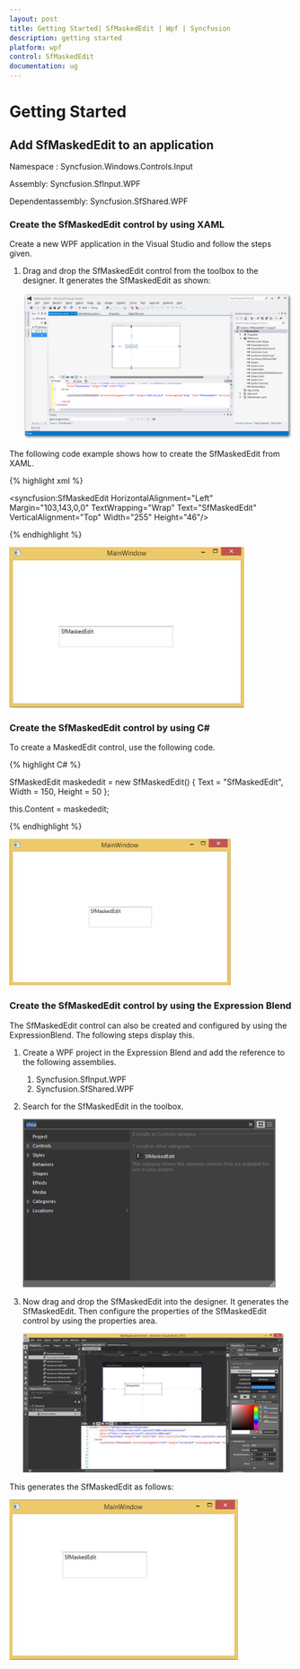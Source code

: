 ```yaml
---
layout: post
title: Getting Started| SfMaskedEdit | Wpf | Syncfusion
description: getting started
platform: wpf
control: SfMaskedEdit
documentation: ug
---
```


# Getting Started

## Add SfMaskedEdit to an application

Namespace : Syncfusion.Windows.Controls.Input

Assembly: Syncfusion.SfInput.WPF

Dependentassembly: Syncfusion.SfShared.WPF

### Create the SfMaskedEdit control by using XAML

Create a new WPF application in the Visual Studio and follow the steps given.

1. Drag and drop the SfMaskedEdit control from the toolbox to the designer. It generates the SfMaskedEdit as shown:

   ![](Getting-Started_images/Getting-Started_img1.png)



The following code example shows how to create the SfMaskedEdit from XAML.

{% highlight xml %}



<syncfusion:SfMaskedEdit HorizontalAlignment="Left" Margin="103,143,0,0" TextWrapping="Wrap" Text="SfMaskedEdit" VerticalAlignment="Top" Width="255" Height="46"/>

{% endhighlight %}

![](Getting-Started_images/Getting-Started_img2.jpeg)



### Create the SfMaskedEdit control by using C#

To create a MaskedEdit control, use the following code.

{% highlight C# %}



SfMaskedEdit maskededit = new SfMaskedEdit() { Text = "SfMaskedEdit", Width = 150, Height = 50 };

this.Content = maskededit;

{% endhighlight %}

![](Getting-Started_images/Getting-Started_img3.jpeg)



### Create the SfMaskedEdit control by using the Expression Blend

The SfMaskedEdit control can also be created and configured by using the ExpressionBlend. The following steps display this.

1. Create a WPF project in the Expression Blend and add the reference to the following assemblies.
   1. Syncfusion.SfInput.WPF
   2. Syncfusion.SfShared.WPF
2. Search for the SfMaskedEdit in the toolbox.



   ![](Getting-Started_images/Getting-Started_img4.png)



3. Now drag and drop the SfMaskedEdit into the designer. It generates the SfMaskedEdit. Then configure the properties of the SfMaskedEdit control by using the properties area.

   ![](Getting-Started_images/Getting-Started_img5.jpeg)



This generates the SfMaskedEdit as follows:

![](Getting-Started_images/Getting-Started_img6.jpeg)




